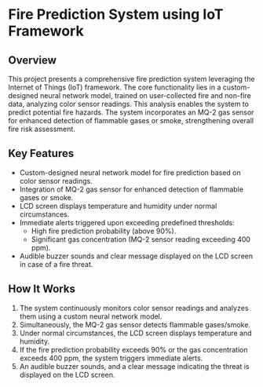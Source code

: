 # Fire Prediction System using IoT Framework

## Overview

This project presents a comprehensive fire prediction system leveraging the Internet of Things (IoT) framework. The core functionality lies in a custom-designed neural network model, trained on user-collected fire and non-fire data, analyzing color sensor readings. This analysis enables the system to predict potential fire hazards. The system incorporates an MQ-2 gas sensor for enhanced detection of flammable gases or smoke, strengthening overall fire risk assessment.

## Key Features

- Custom-designed neural network model for fire prediction based on color sensor readings.
- Integration of MQ-2 gas sensor for enhanced detection of flammable gases or smoke.
- LCD screen displays temperature and humidity under normal circumstances.
- Immediate alerts triggered upon exceeding predefined thresholds:
  - High fire prediction probability (above 90%).
  - Significant gas concentration (MQ-2 sensor reading exceeding 400 ppm).
- Audible buzzer sounds and clear message displayed on the LCD screen in case of a fire threat.

## How It Works

1. The system continuously monitors color sensor readings and analyzes them using a custom neural network model.
2. Simultaneously, the MQ-2 gas sensor detects flammable gases/smoke.
3. Under normal circumstances, the LCD screen displays temperature and humidity.
4. If the fire prediction probability exceeds 90% or the gas concentration exceeds 400 ppm, the system triggers immediate alerts.
5. An audible buzzer sounds, and a clear message indicating the threat is displayed on the LCD screen.
